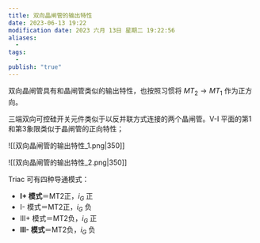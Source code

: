 ```yaml
---
title: 双向晶闸管的输出特性
date: 2023-06-13 19:22
modification date: 2023 六月 13日 星期二 19:22:56
aliases:
  - 
tags:
  - 
publish: "true"
---
```


双向晶闸管具有和晶闸管类似的输出特性，也按照习惯将 $MT_{2}\to MT_{1}$ 作为正方向。

三端双向可控硅开关元件类似于以反并联方式连接的两个晶闸管。V-I 平面的第1和第3象限类似于晶闸管的正向特性；

![[双向晶闸管的输出特性_1.png|350]]

![[双向晶闸管的输出特性_2.png|350]]

Triac 可有四种导通模式：

- **I+ 模式**＝MT2正，$i_G$ 正
- I- 模式＝MT2正，$i_G$  负 
- III+ 模式＝MT2负，$i_G$  正 
- **III- 模式**＝MT2负，$i_G$ 负
